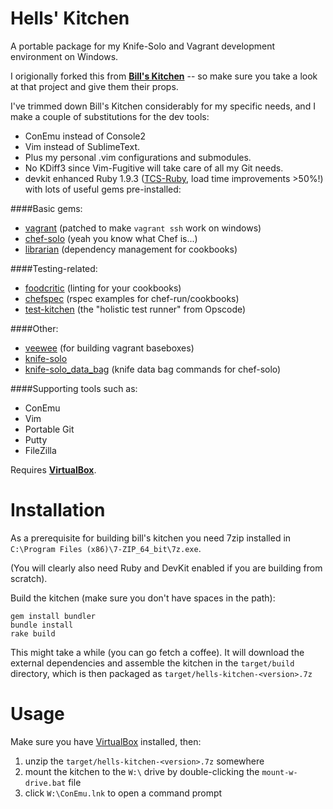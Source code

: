 Hells' Kitchen
==============

A portable package for my Knife-Solo and Vagrant development environment on Windows.  

I origionally forked this from **[Bill's Kitchen](https://github.com/tknerr/bills-kitchen)** -- so make sure you take a look at that project and give them their props. 

I've trimmed down Bill's Kitchen considerably for my specific needs, and I make a couple of substitutions for the dev tools:
  * ConEmu instead of Console2
  * Vim instead of SublimeText.
  * Plus my personal .vim configurations and submodules.
  * No KDiff3 since Vim-Fugitive will take care of all my Git needs.
  * devkit enhanced Ruby 1.9.3 ([TCS-Ruby](https://github.com/thecodeshop/ruby/wiki/Downloads), load time improvements >50%!) with lots of useful gems pre-installed:

####Basic gems:
  * [vagrant](http://vagrantup.com/) (patched to make `vagrant ssh` work on windows)
  * [chef-solo](http://www.opscode.com/chef/) (yeah you know what Chef is...)
  * [librarian](https://github.com/applicationsonline/librarian) (dependency management for cookbooks)
    
####Testing-related:
  * [foodcritic](https://github.com/acrmp/foodcritic) (linting for your cookbooks)
  * [chefspec](https://github.com/acrmp/chefspec) (rspec examples for chef-run/cookbooks)
  * [test-kitchen](https://github.com/opscode/test-kitchen) (the "holistic test runner" from Opscode)

####Other:
  * [veewee](https://github.com/jedi4ever/veewee) (for building vagrant baseboxes)
  * [knife-solo](https://github.com/matschaffer/knife-solo)
  * [knife-solo_data_bag](https://github.com/thbishop/knife-solo_data_bag) (knife data bag commands for chef-solo)

####Supporting tools such as:
  * ConEmu
  * Vim
  * Portable Git
  * Putty
  * FileZilla

Requires **[VirtualBox](https://www.virtualbox.org/wiki/Downloads)**.


Installation
============

As a prerequisite for building bill's kitchen you need 7zip installed in `C:\Program Files (x86)\7-ZIP_64_bit\7z.exe`. 

(You will clearly also need Ruby and DevKit enabled if you are building from scratch).

Build the kitchen (make sure you don't have spaces in the path):

```
gem install bundler
bundle install
rake build
```

This might take a while (you can go fetch a coffee). It will download the external dependencies and assemble the kitchen in the `target/build` directory, which is then packaged as `target/hells-kitchen-<version>.7z`


Usage
=====

Make sure you have  [VirtualBox](https://www.virtualbox.org/wiki/Downloads) installed, then:

1. unzip the `target/hells-kitchen-<version>.7z` somewhere
1. mount the kitchen to the `W:\` drive by double-clicking the `mount-w-drive.bat` file
1. click `W:\ConEmu.lnk` to open a command prompt
